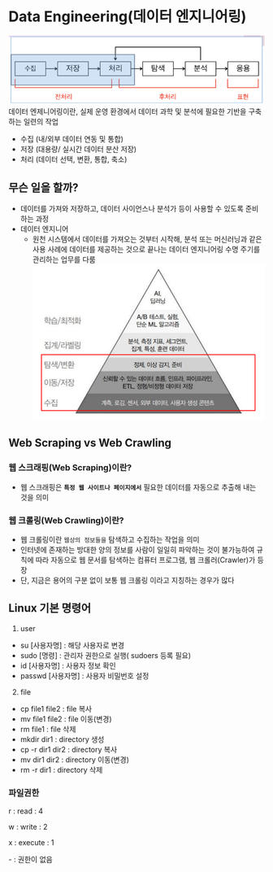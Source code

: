 # Data Engineering(데이터 엔지니어링)
![image](image.png)
데이터 엔제니어링이란, 실제 운영 환경에서 데이터 과학 및 분석에 필요한 기반을 구축하는 일련의 작업
- 수집 (내/외부 데이터 연동 및 통합)
- 저장 (대용량/ 실시간 데이터 분산 저장)
- 처리 (데이터 선택, 변환, 통합, 축소)

## 무슨 일을 할까?
- 데이터를 가져와 저장하고, 데이터 사이언스나 분석가 등이 사용할 수 있도록 준비하는 과정
- 데이터 엔지니어
    - 원천 시스템에서 데이터를 가져오는 것부터 시작해, 분석 또는 머신러닝과 같은 사용 사례에 데이터를 제공하는 것으로 끝나는 데이터 엔지니어링 수명 주기를 관리하는 업무를 다룸
![data](image-1.png)

## Web Scraping vs Web Crawling
### 웹 스크래핑(Web Scraping)이란?
- 웹 스크래핑은 **`특정 웹 사이트나 페이지에서`** 필요한 데이터를 자동으로 추출해 내는 것을
의미
### 웹 크롤링(Web Crawling)이란?
- 웹 크롤링이란 `웹상의 정보들을` 탐색하고 수집하는 작업을 의미
- 인터넷에 존재하는 방대한 양의 정보를 사람이 일일히 파악하는 것이 불가능하여 규칙에 따라 자동으로 웹 문서를 탐색하는 컴퓨터 프로그램, 웹 크롤러(Crawler)가 등장
- 단, 지금은 용어의 구분 없이 보통 웹 크롤링 이라고 지칭하는 경우가 많다

## Linux 기본 명령어
1. user
- su [사용자명] : 해당 사용자로 변경
- sudo [명령] : 관리자 권한으로 실행( sudoers 등록 필요)
- id [사용자명] : 사용자 정보 확인
- passwd [사용자명] : 사용자 비밀번호 설정
2. file
- cp file1 file2 : file 복사
- mv file1 file2 : file 이동(변경)
- rm file1 : file 삭제
- mkdir dir1 : directory 생성
- cp -r dir1 dir2 : directory 복사
- mv dir1 dir2 : directory 이동(변경)
- rm -r dir1 : directory 삭제

### 파일권한
r : read  :  4

w : write  :  2

x : execute  :  1

\- : 권한이 없음
